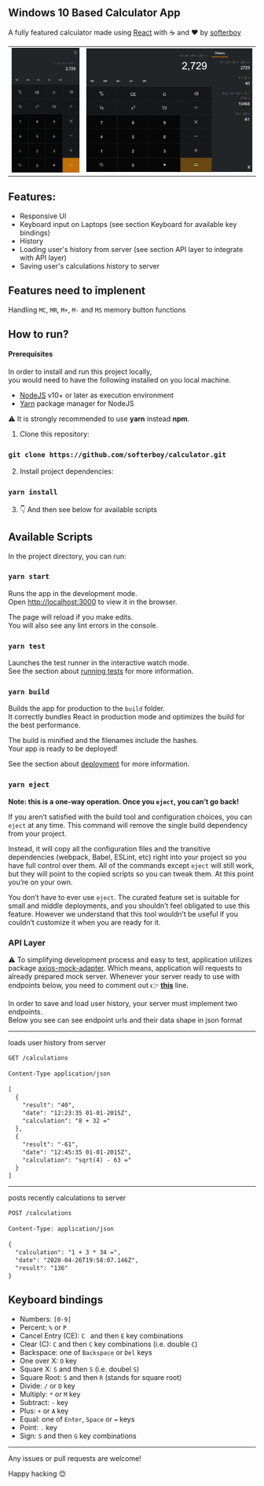 ## Windows 10 Based Calculator App
A fully featured calculator made using [React](https://reactjs.org/) with :coffee: and :heart: by [softerboy](https://github.com/softerboy)

<table>
  <tr>
    <td width="26%">
      <img src="src/assets/images/screenshots/calculator_mobile.png" width="100%">
    </td>
    <td width="60%">
      <img src="src/assets/images/screenshots/calculator_desktop.png">
    </td>
  </tr>
</table>

## Features:
* Responsive UI
* Keyboard input on Laptops (see section Keyboard for available key bindings)
* History
* Loading user's history from server (see section API layer to integrate with API layer)
* Saving user's calculations history to server
## Features need to implenent
Handling `MC`, `MR`, `M+`, `M-` and `MS` memory button functions

## How to run?

#### Prerequisites
In order to install and run this project locally,  
you would need to have the following installed on you local machine.
* [NodeJS](https://nodejs.org/en) v10+ or later as execution environment
* [Yarn](https://yarnpkg.com/) package manager for NodeJS  

:warning: It is strongly recommended to use **yarn** instead **npm**.

1. Clone this repository:
### `git clone https://github.com/softerboy/calculator.git`

2. Install project dependencies:
### `yarn install`

3. :point_down: And then see below for available scripts

## Available Scripts

In the project directory, you can run:

### `yarn start`

Runs the app in the development mode.<br />
Open [http://localhost:3000](http://localhost:3000) to view it in the browser.

The page will reload if you make edits.<br />
You will also see any lint errors in the console.

### `yarn test`

Launches the test runner in the interactive watch mode.<br />
See the section about [running tests](https://facebook.github.io/create-react-app/docs/running-tests) for more information.

### `yarn build`

Builds the app for production to the `build` folder.<br />
It correctly bundles React in production mode and optimizes the build for the best performance.

The build is minified and the filenames include the hashes.<br />
Your app is ready to be deployed!

See the section about [deployment](https://facebook.github.io/create-react-app/docs/deployment) for more information.

### `yarn eject`

**Note: this is a one-way operation. Once you `eject`, you can’t go back!**

If you aren’t satisfied with the build tool and configuration choices, you can `eject` at any time. This command will remove the single build dependency from your project.

Instead, it will copy all the configuration files and the transitive dependencies (webpack, Babel, ESLint, etc) right into your project so you have full control over them. All of the commands except `eject` will still work, but they will point to the copied scripts so you can tweak them. At this point you’re on your own.

You don’t have to ever use `eject`. The curated feature set is suitable for small and middle deployments, and you shouldn’t feel obligated to use this feature. However we understand that this tool wouldn’t be useful if you couldn’t customize it when you are ready for it.

### API Layer
:warning: To simplifying development process and easy to test, application utilizes package [axios-mock-adapter](https://github.com/ctimmerm/axios-mock-adapter). Which means, application will requests to already prepared mock server. Whenever your server ready to use with endpoints below, you need to comment out :point_right: **[this](https://github.com/softerboy/calculator/blob/master/src/index.js#L13)** line.

In order to save and load user history, your server must implement two endpoints.  
Below you see can see endpoint urls and their data shape in json format 

---

loads user history from server
```
GET /calculations

Content-Type application/json

[
  {
    "result": "40",
    "date": "12:23:35 01-01-2015Z",
    "calculation": "8 + 32 ="
  },
  {
    "result": "-61",
    "date": "12:45:35 01-01-2015Z",
    "calculation": "sqrt(4) - 63 ="
  }
]
```

---

posts recently calculations to server
```
POST /calculations

Content-Type: application/json

{
  "calculation": "1 + 3 * 34 =",
  "date": "2020-04-26T19:58:07.146Z",
  "result": "‭136‬"
}
```

## Keyboard bindings
* Numbers: `[0-9]`
* Percent: `%` or `P`
* Cancel Entry (CE): `C ` and then `E` key combinations
* Clear (C): `C` and then `C` key combinations (i.e. double `C`)
* Backspace: one of `Backspace` or  `Del` keys
* One over X: `O` key
* Square X: `S` and then `S`  (i.e. doubel `S`)
* Square Root: `S` and then `R` (stands for square root)
* Divide: `/` or `D` key
* Multiply: `*` or `M` key
* Subtract: `-` key
* Plus: `+` or `A` key
* Equal: one of `Enter`, `Space` or `=` keys
* Point: `.` key
* Sign: `S` and then `G` key combinations

---
Any issues or pull requests are welcome!

Happy hacking :blush:
